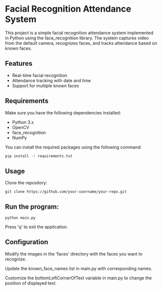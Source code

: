 # Facial Recognition Attendance System

This project is a simple facial recognition attendance system implemented in Python using the face_recognition library.
The system captures video from the default camera, recognizes faces, and tracks attendance based on known faces.

## Features

- Real-time facial recognition
- Attendance tracking with date and time
- Support for multiple known faces

## Requirements

Make sure you have the following dependencies installed:

- Python 3.x
- OpenCV
- face_recognition
- NumPy

You can install the required packages using the following command:

```bash
pip install -r requirements.txt
```

 ## Usage
Clone the repository:

```
git clone https://github.com/your-username/your-repo.git
```

## Run the program:

```
python main.py
```

Press 'q' to exit the application.

## Configuration
Modify the images in the 'faces' directory with the faces you want to recognize.

Update the known_face_names list in main.py with corresponding names.

Customize the bottomLeftCornerOfText variable in main.py to change the position of displayed text.

